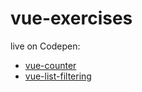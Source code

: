 # vue-exercises

live on Codepen:

+ <a href="https://codepen.io/TomaszPieta/pen/ejrGEN">vue-counter</a>
+ <a href="https://codepen.io/TomaszPieta/pen/mKKazv">vue-list-filtering</a>

